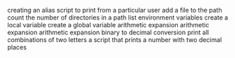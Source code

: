 creating an alias
script to print from a particular user
add a file to the path
count the number of directories in a path
list environment variables
create a local variable
create a global variable
arithmetic expansion
arithmetic expansion
arithmetic expansion
binary to decimal conversion
print all combinations of two letters
a script that prints a number with two decimal places
